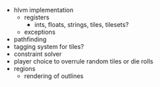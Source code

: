 * hlvm implementation
    - registers
        - ints, floats, strings, tiles, tilesets?
    - exceptions
* pathfinding
* tagging system for tiles?
* constraint solver
* player choice to overrule random tiles or die rolls
* regions
    - rendering of outlines
